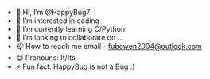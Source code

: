 - 👋 Hi, I’m @HappyBug7
- 👀 I’m interested in coding
- 🌱 I’m currently learning C/Python
- 💞️ I’m looking to collaborate on ...
- 📫 How to reach me email - fubowen2004@outlook.com
- 😄 Pronouns: It/Its
- ⚡ Fun fact: HappyBug is not a Bug :)

<!---
HappyBug7/HappyBug7 is a ✨ special ✨ repository because its `README.md` (this file) appears on your GitHub profile.
You can click the Preview link to take a look at your changes.
--->
